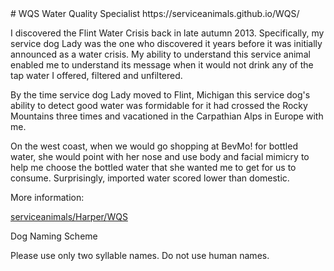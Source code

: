 <link rel="prerender" href="https://serviceanimals.github.io/WQS/">
# WQS
Water Quality Specialist https://serviceanimals.github.io/WQS/

I discovered the Flint Water Crisis back in late autumn 2013.  Specifically, my service dog Lady was the one who discovered it years before it was initially announced as a water crisis.  My ability to understand this service animal enabled me to understand its message when it would not drink any of the tap water I offered, filtered and unfiltered.

By the time service dog Lady moved to Flint, Michigan this service dog's ability to detect good water was formidable for it had crossed the Rocky Mountains three times and vacationed in the Carpathian Alps in Europe with me.

On the west coast, when we would go shopping at BevMo! for bottled water, she would point with her nose and use body and facial mimicry to help me choose the bottled water that she wanted me to get for us to consume.  Surprisingly, imported water scored lower than domestic.

<!--Nasal IQ
For the purpose of this mathematical example let's assume 100 IQ points divided by five senses.
This gives 20 IQ points for the sense of smell alone.
In order to find out how many IQ points a canine has quantity and volume should be used.
They can have more than 220 million sensory receptor sites in the nasal cavity compared to 5 million in people, and the area of the canine brain devoted to analyzing odors is about 40 times larger than the comparable part of the human brain.
Canines is also have a fully developed vomeronasal organ.-->

More information: 

[serviceanimals/](https://serviceanimals.github.io/)[Harper/](https://serviceanimals.github.io/Harper)[WQS](https://serviceanimals.github.io/Harper/WQS.md)

Dog Naming Scheme

Please use only two syllable names. Do not use human names.

